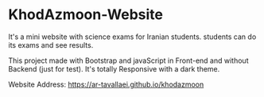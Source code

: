 # KhodAzmoon-Website
It's a mini website with science exams for Iranian students. students can do its exams and see results.

This project made with Bootstrap and javaScript in Front-end and without Backend (just for test). It's totally Responsive with a dark theme.

Website Address: https://ar-tavallaei.github.io/khodazmoon
